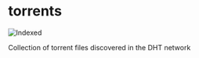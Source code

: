 torrents 
========
![Indexed](https://img.shields.io/badge/indexed-80134-blue)

Collection of torrent files discovered in the DHT network
